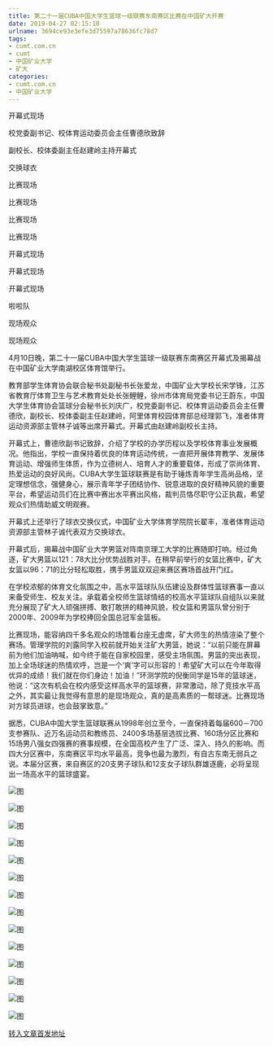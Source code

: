 ```yaml
---
title: 第二十一届CUBA中国大学生篮球一级联赛东南赛区比赛在中国矿大开赛
date: 2019-04-27 02:15:18
urlname: 3694ce93e3efe3d75597a78636fc78d7
tags: 
- cumt.com.cn
- cumt
- 中国矿业大学
- 矿大
categories:
- cumt.com.cn
- 中国矿业大学
---
```


开幕式现场

校党委副书记、校体育运动委员会主任曹德欣致辞

副校长、校体委副主任赵建岭主持开幕式

交换球衣

比赛现场

比赛现场

比赛现场

比赛现场

开幕式现场

开幕式现场

开幕式现场

啦啦队

现场观众

现场观众

4月10日晚，第二十一届CUBA中国大学生篮球一级联赛东南赛区开幕式及揭幕战在中国矿业大学南湖校区体育馆举行。

教育部学生体育协会联合秘书处副秘书长张爱龙，中国矿业大学校长宋学锋，江苏省教育厅体育卫生与艺术教育处处长张鲤鲤，徐州市体育局党委书记王蔚东，中国大学生体育协会篮球分会秘书长刘庆广，校党委副书记、校体育运动委员会主任曹德欣，副校长、校体委副主任赵建岭，阿里体育校园体育部总经理郭飞，准者体育运动资源部主管林子诚等出席开幕式。开幕式由赵建岭副校长主持。

开幕式上，曹德欣副书记致辞，介绍了学校的办学历程以及学校体育事业发展概况。他指出，学校一直保持着优良的体育运动传统，一直把开展体育教学、发展体育运动、增强师生体质，作为立德树人、培育人才的重要载体，形成了崇尚体育、热爱运动的良好风尚。CUBA大学生篮球联赛是有助于锤炼青年学生高尚品格，坚定理想信念，强健身心，展示青年学子团结协作、锐意进取的良好精神风貌的重要平台，希望运动员们在比赛中赛出水平赛出风格，裁判员恪尽职守公正执裁，希望观众们热情助威文明观赛。

开幕式上还举行了球衣交换仪式，中国矿业大学体育学院院长翟丰，准者体育运动资源部主管林子诚代表双方交换球衣。

开幕式后，揭幕战中国矿业大学男篮对阵南京理工大学的比赛随即打响。经过角逐，矿大男篮以121：78大比分优势战胜对手。在稍早前举行的女篮比赛中，矿大女篮以96：71的比分轻松取胜，携手男篮双双迎来赛区赛场首战开门红。

在学校浓郁的体育文化氛围之中，高水平篮球队队伍建设及群体性篮球赛事一直以来备受师生、校友关注。承载着全校师生篮球情结的校高水平篮球队自组队以来就充分展现了矿大人顽强拼搏、敢打敢拼的精神风貌，校女篮和男篮队曾分别于2000年、2009年为学校捧回全国总冠军金篮板。

比赛现场，能容纳四千多名观众的场馆看台座无虚席，矿大师生的热情渲染了整个赛场。管理学院的刘露同学入校前就开始关注矿大男篮，她说：“以前只能在屏幕前为他们加油呐喊，如今终于能在自家校园里，感受主场氛围。男篮的突出表现，加上全场球迷的热情欢呼，岂是一个‘爽’字可以形容的！希望矿大可以在今年取得优异的成绩！我们就在你们身边！加油！”环测学院的倪衡同学是15年的篮球迷，他说：“这次有机会在校内感受这样高水平的篮球赛，非常激动，除了竞技水平高之外，其实最让我觉得有意思的是现场观众，真的是高素质的一帮球迷。比赛现场对方球员进球，也会鼓掌致意。”

据悉，CUBA中国大学生篮球联赛从1998年创立至今，一直保持着每届600－700支参赛队、近万名运动员和教练员、2400多场基层选拔比赛、160场分区比赛和15场男八强女四强赛的赛事规模，在全国高校产生了广泛、深入、持久的影响。而四大分区赛中，东南赛区平均水平最高，竞争也最为激烈，有自古东南无弱兵之说。本届分区赛，来自赛区的20支男子球队和12支女子球队群雄逐鹿，必将呈现出一场高水平的篮球盛宴。

![图](http://xwzx.cumt.edu.cn/_upload/article/images/89/1c/09fd6b954190b33cc77dad5aa1e0/37513822-ccdc-47ce-b9ec-d93fd59d7eca.jpg)

![图](http://xwzx.cumt.edu.cn/_upload/article/images/89/1c/09fd6b954190b33cc77dad5aa1e0/a6290719-2e0f-482f-ab41-441f25f0d153.jpg)

![图](http://xwzx.cumt.edu.cn/_upload/article/images/89/1c/09fd6b954190b33cc77dad5aa1e0/a6d6d080-883f-49da-aef1-935e236f205b.jpg)

![图](http://xwzx.cumt.edu.cn/_upload/article/images/89/1c/09fd6b954190b33cc77dad5aa1e0/80ddb6c5-425d-4aed-9177-060415f0e5c7.jpg)

![图](http://xwzx.cumt.edu.cn/_upload/article/images/89/1c/09fd6b954190b33cc77dad5aa1e0/77f4003b-810a-47ea-bce6-b6924e0be36b.jpg)

![图](http://xwzx.cumt.edu.cn/_upload/article/images/89/1c/09fd6b954190b33cc77dad5aa1e0/1140af00-fff7-435e-aedd-9f80eba10c64.jpg)

![图](http://xwzx.cumt.edu.cn/_upload/article/images/89/1c/09fd6b954190b33cc77dad5aa1e0/1c070f2a-85d0-4d9e-bb76-7b0f8e03a839.jpg)

![图](http://xwzx.cumt.edu.cn/_upload/article/images/89/1c/09fd6b954190b33cc77dad5aa1e0/b17a1b4f-3af7-4a2a-b4da-cca594c05354.jpg)

![图](http://xwzx.cumt.edu.cn/_upload/article/images/89/1c/09fd6b954190b33cc77dad5aa1e0/f3f01fb5-f73e-434e-90f4-5c9efac7b754.jpg)

![图](http://xwzx.cumt.edu.cn/_upload/article/images/89/1c/09fd6b954190b33cc77dad5aa1e0/fc4764a4-5684-4a26-a7c2-08a61f68ec08.jpg)

![图](http://xwzx.cumt.edu.cn/_upload/article/images/89/1c/09fd6b954190b33cc77dad5aa1e0/76e4d893-2df5-4364-9d27-651ccdd67937.jpg)

![图](http://xwzx.cumt.edu.cn/_upload/article/images/89/1c/09fd6b954190b33cc77dad5aa1e0/1ba2e146-c269-436d-b35f-c3218a598d55.jpg)

![图](http://xwzx.cumt.edu.cn/_upload/article/images/89/1c/09fd6b954190b33cc77dad5aa1e0/bb168e2c-44f7-4e9d-a33b-ef4a23ee4a5d.jpg)

![图](http://xwzx.cumt.edu.cn/_upload/article/images/89/1c/09fd6b954190b33cc77dad5aa1e0/6e427f2c-b87d-4400-b034-dac35994547a.jpg)

[转入文章首发地址](http://xwzx.cumt.edu.cn/ec/24/c513a519204/page.htm)